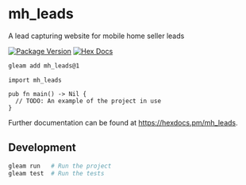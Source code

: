 # mh_leads

A lead capturing website for mobile home seller leads

[![Package Version](https://img.shields.io/hexpm/v/mh_leads)](https://hex.pm/packages/mh_leads)
[![Hex Docs](https://img.shields.io/badge/hex-docs-ffaff3)](https://hexdocs.pm/mh_leads/)

```sh
gleam add mh_leads@1
```
```gleam
import mh_leads

pub fn main() -> Nil {
  // TODO: An example of the project in use
}
```

Further documentation can be found at <https://hexdocs.pm/mh_leads>.

## Development

```sh
gleam run   # Run the project
gleam test  # Run the tests
```
